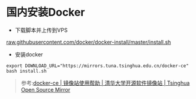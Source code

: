 # 国内安装Docker

+ 下载脚本并上传到VPS

[raw.githubusercontent.com/docker/docker-install/master/install.sh](https://raw.githubusercontent.com/docker/docker-install/master/install.sh)

+ 安装docker

```shell
export DOWNLOAD_URL="https://mirrors.tuna.tsinghua.edu.cn/docker-ce"
bash install.sh
```

> 参考:[docker-ce | 镜像站使用帮助 | 清华大学开源软件镜像站 | Tsinghua Open Source Mirror](https://mirror.tuna.tsinghua.edu.cn/help/docker-ce/)
